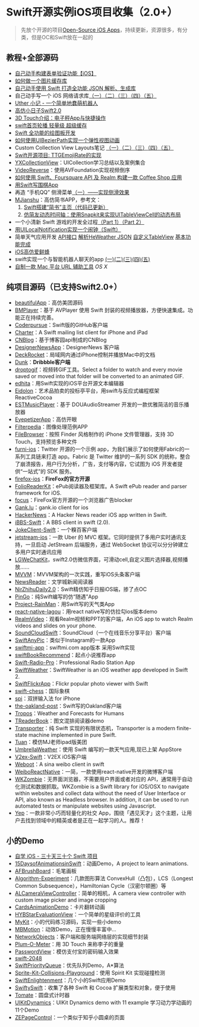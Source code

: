 # Swift开源实例iOS项目收集（2.0+）
> 先放个开源的项目[Open-Source iOS Apps][1]，持续更新，资源很多，有分类，但是OC和Swift放在一起的

## 教程+全部源码
- [自己动手构建表单验证功能【iOS】][2]
- [如何做一个图片缓存库][3]
- [自己动手使用 Swift 打造全功能 JSON 解析、生成库][4]
- 自己动手写一个 iOS 网络请求库[（一）][5][（二）][6][（三）][7][（四）][8][（五）][9]
- [Uther 小记 - 一个简单地蠢萌机器人][10]
- [高仿小日子Swift2.0][11]
- [3D Touch介绍：电子秤App与快捷操作][12]
- [swift首页轮播 轻量级 超级缓存][13]
- [Swift 全功能的绘图板开发][14]
- [如何使用UIBezierPath实现一个弹性视图动画][15]
- Custom Collection View Layouts笔记 [（一）][16][（二）][17][（三）][18][（四）][19][（五）][20]
- [Swift开源项目: TTGEmojiRate的实现][21]
- [YXCollectionView][22]：UICollection学习总结以及案例集合
- [VideoReverse][23]：使用AVFoundation实现视频倒序
- [如何使用 Swift、Foursquare API 及 Realm 构建一款 Coffee Shop 应用][24]
- [用Swift写围棋App][25]
- 再造 “手机QQ” 侧滑菜单[（一）——实现侧滑效果][26]
- [MJianshu][27]：高仿简书APP，参考文：
	1. [Swift搭建“简书”主页（代码已更新）][28]
	2. [仿简友动态时间轴：使用Snapkit来实现UITableViewCell的动态布局][29]
- 一个小清新 Swift 游戏的开发全过程[（Part 1）][30][（Part 2）][31]
- [用UILocalNotification实现一个闹钟（Swift）][32]
- 简单天气应用开发 [API接口][33] [解析HeWeather JSON][34] [自定义TableView][35] [基本功能完成][36]
- [iOS高仿爱鲜蜂][37]
- swift实现一个与智能机器人聊天的app [(一)][38][(二)][39][(三)][40][(四)][41][(五)][42]
- [自制一款 Mac 平台 URL 辅助工具][43] _OS X_

## 纯项目源码（已支持Swift2.0+）
- [beautifulApp][44]：高仿美团源码
- [BMPlayer][45]：基于 AVPlayer 使用 Swift 封装的视频播放器，方便快速集成。功能正在持续完善。
- [Coderpursue][46]：Swift版的GitHub客户端
- [Charter][47]：A Swift mailing list client for iPhone and iPad
- [CNBlog][48]：基于博客园api制成的CNBlog
- [DesignerNewsApp][49]：DesignerNews 客户端
- [DeckRocket][50]：局域网内通过iPhone控制并播放Mac中的文档
- [Dunk][51]：**Dribbble客户端**
- [droptogif][52]：视频转GIF工具。Select a folder to watch and every movie saved or moved into that folder will be converted to an animated GIF.
- [edhita][53]：用Swift实现的iOS平台开源文本编辑器
- [Eidolon][54]：艺术品拍卖的投标亭平台，用swift与反应式编程框架 ReactiveCocoa
- [ESTMusicPlayer][55]：基于 DOUAudioStreamer 开发的一款优雅简洁的音乐播放器
- [EyepetizerApp][56]：高仿开眼
- [Filterpedia][57]：图像处理范例APP
- [FileBrowser][58]：按照 Finder 风格制作的 iPhone 文件管理器，支持 3D Touch，支持预览多种文件
- [furni-ios][59]：Twitter 开源的一个示例 app，为我们展示了如何使用Fabric的一系列工具链来打造 app。Fabric 是 Twitter 维护的一系列 SDK 的统称，整合了崩溃报告，用户行为分析，广告，支付等内容，它试图为 iOS 开发者提供“一站式”的 SDK 服务。
- [firefox-ios][60]：**FireFox的官方开源**
- [FolioReaderKit][61]：ePub阅读器及框架库。A Swift ePub reader and parser framework for iOS.
- [focus][62]：FireFox官方开源的一个浏览器广告blocker
- [Gank.lu][63]：gank.io client for ios
- [HackerNews][64]：A Hacker News reader iOS app written in Swift.
- [iBBS-Swift][65]：A BBS client in swift (2.0).
- [JokeClient-Swift][66]：一个糗百客户端
- [jetstream-ios][67]：一款 Uber 的 MVC 框架。它同时提供了多用户实时通讯支持，一旦启动 JetStream 后端服务，通过 WebSocket 协议可以分分钟建立多用户实时通讯应用
- [LGWeChatKit][68]，swift2.0仿微信界面，可滑动cell,自定义图片选择器,视频播放……
- [MVVM][69]：MVVM架构的一次实践，重写iOS头条客户端
- [NewsReader][70]：文学城新闻阅读器
- [NirZhihuDaily2.0][71]：Swift精仿知乎日报iOS端，掺了点OC
- [PinGo][72]：纯Swift编写的仿“随遇”App
- [Project-RainMan][73]：用Swift写的天气类App
- [react-native-lagou][74]：用react native写的仿拉勾ios版本demo
- [RealmVideo][75]：观看Realm视频和PPT的客户端，An iOS app to watch Realm videos and slides on your phone.
- [SoundCloudSwift][76]：SoundCloud（一个在线音乐分享平台）客户端
- [SwiftAnyPic][77]：类似于Instagram的一款App
- [swiftmi-app][78]：swiftmi.com app版本 采用Swift实现
- [swiftBookRecommend][79]：起点小说推荐app
- [Swift-Radio-Pro][80]：Professional Radio Station App
- [SwiftWeather][81]：SwiftWeather is an iOS weather app developed in Swift 2. 
- [SwiftFlickrApp][82]：Flickr popular photo viewer with Swift 
- [swift-chess][83]：国际象棋
- [spi][84]：双拼输入法 for iPhone
- [the-oakland-post][85]：Swift写的Oakland客户端
- [Tropos][86]：Weather and Forecasts for Humans
- [TReaderBook][87]：图文混排阅读器demo
- [Transporter][88]：纯 Swift 实现的有限状态机，Transporter is a modern finite-state machine implemented in pure Swift. 
- [Tuan][89]：模仿MJ老师ipad版美团
- [UmbrellaWeather][90]：使用 Swift 编写的一款天气应用,现已上架 AppStore
- [V2ex-Swift][91]：V2EX iOS客户端
- [Weboot][92]：A sina weibo client in swift
- [WeiboReactNative][93]：一简，一款使用react-native开发的微博客户端
- [WKZombie][94]：无界面浏览器，不需要用户界面或者对应的 API，通常用于自动化测试和数据抓取。WKZombie is a Swift library for iOS/OSX to navigate within websites and collect data without the need of User Interface or API, also known as Headless browser. In addition, it can be used to run automated tests or manipulate websites using Javascript.
- [Yep][95]：一款非常小巧而轻量化的社交 App，围绕「遇见天才」这个主题，让用户去找到领域中的精英或者是正在一起学习的人。推荐！

## 小的Demo
- [自学 iOS - 三十天三十个 Swift 项目][96]
- [15DaysofAnimationsinSwift][97]：动画Demo，A project to learn animations.
- [AFBrushBoard][98]：毛笔画板
- [Algorithm-Experiment][99]：几款图形算法 ConvexHull（凸包），LCS（Longest Common Subsequence），Hamiltonian Cycle（汉密尔顿圈）等
- [ALCameraViewController][100]：简单的相机，A camera view controller with custom image picker and image cropping
- [CardsAnimationDemo][101]：卡片翻转动画
- [HYBStarEvaluationView][102]：一个简单的星级评价的工具
- [MyKit][103]：小的代码练习源码，实现一些小demo
- [MBMotion][104]：动效Demo，正在慢慢丰富中…
- [NetworkObjects][105]：客户端和服务端网络层的实现细节封装
- [Plum-O-Meter][106]：用 3D Touch 来称李子的重量
- [PasswordView][107]：模仿支付宝的密码输入效果
- [swift-2048][108]
- [SwiftPriorityQueue][109]：优先队列Demo，A\*算法
- [Sprite-Kit-Collisions-Playground][110]：使用 Spirit Kit 实现碰撞检测
- [SwiftEnlightenment][111]：几个小的Swift应用Demo
- [SwiftySwift][112]：收集了各种 Swift 和 Cocoa 扩展类型和对象，便于使用
- [Tomate][113]：圆盘式计时器
- [UIKitDynamics][114]：UIKit Dynamics demo with 11 example 学习动力学动画的11个Demo
- [ZEPageControl][115]：一个类似于知乎小圆桌的页面



[1]:	https://github.com/dkhamsing/open-source-ios-apps
[2]:	https://lvwenhan.com/ios/459.html
[3]:	http://blog.callmewhy.com/2015/05/25/note-about-chun/
[4]:	https://lvwenhan.com/ios/463.html
[5]:	https://lvwenhan.com/ios/454.html
[6]:	https://lvwenhan.com/ios/455.html
[7]:	https://lvwenhan.com/ios/456.html
[8]:	https://lvwenhan.com/ios/457.html
[9]:	https://lvwenhan.com/ios/464.html
[10]:	http://blog.callmewhy.com/2015/08/09/how-to-make-uther/ "Uther 小记 - 一个简单地蠢萌机器人"
[11]:	http://www.jianshu.com/p/bcc297e19a94
[12]:	http://swift.gg/2015/11/19/3d-touch-tutorial/ "3D Touch介绍：电子秤App与快捷操作"
[13]:	http://www.jianshu.com/p/d7bf5fe4d9fa "swift首页轮播 轻量级 超级缓存"
[14]:	http://www.cocoachina.com/swift/20151125/14390.html "Swift 全功能的绘图板开发"
[15]:	http://hechen.info/2015/12/02/Elastic-view-animation-using-UIBezierPath/ "如何使用UIBezierPath实现一个弹性视图动画"
[16]:	http://chengway.in/custom-collection-view-layouts/ "Custom Collection View Layouts（一）"
[17]:	http://chengway.in/custom-collection-view-layouts-er/ "Custom Collection View Layouts（二）"
[18]:	http://chengway.in/custom-collection-view-layouts-san/ "Custom Collection View Layouts（三）"
[19]:	http://chengway.in/custom-collection-view-layouts-si/ "Custom Collection View Layouts（四）"
[20]:	http://chengway.in/custom-collection-view-layouts-wu/ "Custom Collection View Layouts（五）"
[21]:	http://tutuge.me/2015/10/25/ttgemojirate-lib/ "Swift开源项目: TTGEmojiRate的实现"
[22]:	https://github.com/yixiangboy/YXCollectionView "YXCollectionView"
[23]:	https://github.com/KayWong/VideoReverse "VideoReverse"
[24]:	http://swift.gg/2015/12/29/foursquare-realm-swift/ "如何使用 Swift、Foursquare API 及 Realm 构建一款 Coffee Shop 应用"
[25]:	http://www.jianshu.com/p/22bab53524d1 "用Swift写围棋App－00序"
[26]:	https://lvwenhan.com/ios/445.html
[27]:	https://github.com/Wl201314/MJianshu "MJianshu"
[28]:	http://www.jianshu.com/p/8035e49ff3a2 "Swift搭建“简书”主页（代码已更新）"
[29]:	http://www.jianshu.com/p/3429ac5a4e4d "仿简友动态时间轴：使用Snapkit来实现UITableViewCell的动态布局"
[30]:	http://vulgur.me/2016/01/23/last-circle-part1/ "一个小清新 Swift 游戏的开发全过程（Part 1）"
[31]:	http://vulgur.me/2016/02/01/last-circle-part2/ "一个小清新 Swift 游戏的开发全过程（Part 2）"
[32]:	http://www.cnblogs.com/Phelthas/p/5169156.html "用UILocalNotification实现一个闹钟（Swift）"
[33]:	http://www.cnblogs.com/fallinDeepSea/p/5186455.html "简单天气应用开发——API接口"
[34]:	http://www.cnblogs.com/fallinDeepSea/p/5186460.html "简单天气应用开发——解析HeWeather JSON"
[35]:	http://www.cnblogs.com/fallinDeepSea/p/5186476.html "简单天气应用开发——自定义TableView"
[36]:	http://www.cnblogs.com/fallinDeepSea/p/5186480.html "简单天气应用开发——基本功能完成"
[37]:	http://www.jianshu.com/p/879f58fe3542 "iOS高仿爱鲜蜂"
[38]:	http://www.jianshu.com/p/1f93e0fec8a5 "swift实现一个与智能机器人聊天的app(一)"
[39]:	http://www.jianshu.com/p/f2488a659688 "swift实现一个与智能机器人聊天的app(二)"
[40]:	http://www.jianshu.com/p/a09ceaebe797 "swift实现一个与智能机器人聊天的app(三)"
[41]:	http://www.jianshu.com/p/91545cde4f8d "swift实现一个与智能机器人聊天的app(四)"
[42]:	http://www.jianshu.com/p/6bf05564fe27 "swift实现一个与智能机器人聊天的app(五)with iOS9"
[43]:	http://yulingtianxia.com/blog/2016/02/27/TFSHelper/ "自制一款 Mac 平台 URL 辅助工具"
[44]:	https://github.com/lyimin/beautifulApp "beautifulApp"
[45]:	https://github.com/BrikerMan/BMPlayer "BMPlayer"
[46]:	https://github.com/wenghengcong/Coderpursue "Coderpursue"
[47]:	https://github.com/matthewpalmer/Charter "Charter"
[48]:	https://github.com/samAroundGitHub/CNBlog "CNBlog"
[49]:	https://github.com/MengTo/DesignerNewsApp "DesignerNewsApp"
[50]:	https://github.com/jpsim/DeckRocket "DeckRocket"
[51]:	https://github.com/naoyashiga/Dunk "Dunk"
[52]:	https://github.com/mortenjust/droptogif "droptogif"
[53]:	https://github.com/tnantoka/edhita "edhita"
[54]:	https://github.com/artsy/eidolon "Eidolon"
[55]:	https://github.com/Aufree/ESTMusicPlayer "ESTMusicPlayer"
[56]:	https://github.com/lyimin/EyepetizerApp "EyepetizerApp"
[57]:	https://github.com/FlexMonkey/Filterpedia "Filterpedia"
[58]:	https://github.com/marmelroy/FileBrowser "FileBrowser"
[59]:	https://github.com/twitterdev/furni-ios "furni-ios"
[60]:	https://github.com/mozilla/firefox-ios "firefox-ios"
[61]:	https://github.com/FolioReader/FolioReaderKit "FolioReaderKit"
[62]:	https://github.com/mozilla/focus "focus"
[63]:	https://github.com/Panl/Gank.lu "Gank.lu"
[64]:	https://github.com/amitburst/HackerNews "HackerNews"
[65]:	https://github.com/iAugux/iBBS-Swift "iBBS-Swift"
[66]:	https://github.com/YANGReal/JokeClient-Swift "JokeClient-Swift"
[67]:	https://github.com/uber/jetstream-ios "jetstream-ios"
[68]:	https://github.com/jamy0801/LGWeChatKit
[69]:	https://github.com/shenAlexy/MVVM "MVVM"
[70]:	https://github.com/conanwhf/NewsReader "NewsReader"
[71]:	https://github.com/zpz1237/NirZhihuDaily2.0 "NirZhihuDaily2.0"
[72]:	https://github.com/gaowanli/PinGo "PinGo"
[73]:	https://github.com/Mav3r1ck/Project-RainMan "Project-RainMan"
[74]:	https://github.com/heruijun/react-native-lagou "react-native-lagou"
[75]:	https://github.com/BalestraPatrick/RealmVideo "RealmVideo"
[76]:	https://github.com/pepibumur/SoundCloudSwift "SoundCloudSwift"
[77]:	https://github.com/kwkhaw/SwiftAnyPic "SwiftAnyPic"
[78]:	https://github.com/feiin/swiftmi-app "swiftmi-app"
[79]:	https://github.com/bravekingzhang/swiftBookRecommend "swiftBookRecommend"
[80]:	https://github.com/swiftcodex/Swift-Radio-Pro "Swift-Radio-Pro"
[81]:	https://github.com/JakeLin/SwiftWeather "SwiftWeather"
[82]:	https://github.com/synboo/SwiftFlickrApp "SwiftFlickrApp"
[83]:	https://github.com/JackBCousineau/swift-chess "swift-chess"
[84]:	https://github.com/guoc/spi "spi"
[85]:	https://github.com/aclissold/The-Oakland-Post "the-oakland-post"
[86]:	https://github.com/thoughtbot/Tropos "Tropos"
[87]:	https://github.com/12207480/TReaderBook "TReaderBook"
[88]:	https://github.com/DenHeadless/Transporter "Transporter"
[89]:	https://github.com/aiqiuqiu/Tuan "Tuan"
[90]:	https://github.com/ZeroJian/UmbrellaWeather "UmbrellaWeather"
[91]:	https://github.com/Finb/V2ex-Swift "V2ex-Swift"
[92]:	https://github.com/iAugux/Weboot "Weboot"
[93]:	https://github.com/SFantasy/WeiboReactNative "WeiboReactNative"
[94]:	https://github.com/mkoehnke/WKZombie
[95]:	https://github.com/CatchChat/Yep "Yep"
[96]:	http://www.jianshu.com/p/52032bc4cbe4 "自学 iOS - 三十天三十个 Swift 项目"
[97]:	https://github.com/larrynatalicio/15DaysofAnimationsinSwift "15DaysofAnimationsinSwift"
[98]:	https://github.com/AfryMask/AFBrushBoard "AFBrushBoard"
[99]:	https://github.com/yulingtianxia/Algorithm-Experiment "Algorithm-Experiment"
[100]:	https://github.com/AlexLittlejohn/ALCameraViewController "ALCameraViewController"
[101]:	https://github.com/adow/CardsAnimationDemo "CardsAnimationDemo"
[102]:	https://github.com/Hunter-HYB/HYBStarEvaluationView "HYBStarEvaluationView"
[103]:	https://github.com/aquarchitect/MyKit "MyKit"
[104]:	https://github.com/mmoaay/MBMotion "MBMotion"
[105]:	https://github.com/colemancda/NetworkObjects "NetworkObjects"
[106]:	https://github.com/FlexMonkey/Plum-O-Meter "Plum-O-Meter"
[107]:	https://github.com/findM/PasswordView "PasswordView"
[108]:	https://github.com/austinzheng/swift-2048 "swift-2048"
[109]:	https://github.com/davecom/SwiftPriorityQueue "SwiftPriorityQueue"
[110]:	https://github.com/jaredmpayne/Sprite-Kit-Collisions-Playground "Sprite-Kit-Collisions-Playground"
[111]:	https://github.com/drewg233/SwiftEnlightenment "SwiftEnlightenment"
[112]:	https://github.com/adeca/SwiftySwift "SwiftySwift"
[113]:	https://github.com/dasdom/Tomate "Tomate"
[114]:	https://github.com/xiaofei86/UIKitDynamics "UIKitDynamics"
[115]:	https://github.com/Lafree317/ZEPageControl "ZEPageControl"